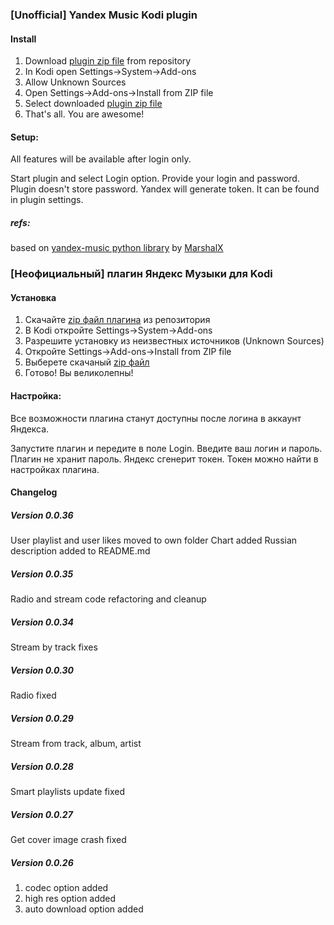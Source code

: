 ### [Unofficial] Yandex Music Kodi plugin
#### Install
1. Download [plugin zip file][plugin_zip] from repository
2. In Kodi open Settings->System->Add-ons
3. Allow Unknown Sources
4. Open Settings->Add-ons->Install from ZIP file
5. Select downloaded [plugin zip file][plugin_zip]
6. That's all. You are awesome!   

#### Setup:
All features will be available after login only.

Start plugin and select Login option.
Provide your login and password.
Plugin doesn't store password. Yandex will generate token. It can be found in plugin settings.

##### refs:
based on [yandex-music python library][ym_lib] by [MarshalX](https://github.com/MarshalX)


### [Неофициальный] плагин Яндекс Музыки для Kodi
#### Установка
1. Скачайте [zip файл плагина][plugin_zip] из репозитория
2. В Kodi откройте Settings->System->Add-ons
3. Разрешите установку из неизвестных источников (Unknown Sources)
4. Откройте Settings->Add-ons->Install from ZIP file
5. Выберете скачаный [zip файл][plugin_zip]
6. Готово! Вы великолепны!

#### Настройка:
Все возможности плагина станут доступны после логина в аккаунт Яндекса.

Запустите плагин и передите в поле Login.
Введите ваш логин и пароль.
Плагин не хранит пароль. Яндекс сгенерит токен. Токен можно найти в настройках плагина.


#### Changelog
##### Version 0.0.36
User playlist and user likes moved to own folder
Chart added
Russian description added to README.md

##### Version 0.0.35
Radio and stream code refactoring and cleanup

##### Version 0.0.34
Stream by track fixes

##### Version 0.0.30
Radio fixed

##### Version 0.0.29
Stream from track, album, artist

##### Version 0.0.28
Smart playlists update fixed

##### Version 0.0.27
Get cover image crash fixed 

##### Version 0.0.26
1. codec option added
2. high res option added
3. auto download option added

[plugin_zip]: https://github.com/Angel777d/kodi.plugin.yandex-music/raw/master/bin/kodi.plugin.yandex-music-0.0.36.zip
[ym_lib]: https://github.com/MarshalX/yandex-music-api
